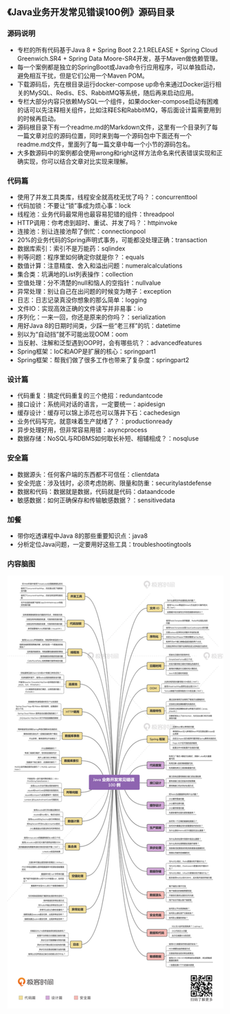## 《Java业务开发常见错误100例》源码目录

### 源码说明

- 专栏的所有代码基于Java 8 + Spring Boot 2.2.1.RELEASE + Spring Cloud Greenwich.SR4 + Spring Data Moore-SR4开发，基于Maven做依赖管理。
- 每一个案例都是独立的SpringBoot或Java命令行应用程序，可以单独启动，避免相互干扰，但是它们公用一个Maven POM。
- 下载源码后，先在根目录运行docker-compose up命令来通过Docker运行相关的MySQL、Redis、ES、RabbitMQ等系统，随后再来启动应用。
- 专栏大部分内容只依赖MySQL一个组件，如果docker-compose启动有困难的话可以先注释相关组件，比如注释ES和RabbitMQ，等后面设计篇需要用到的时候再启动。
- 源码根目录下有一个readme.md的Markdown文件，这里有一个目录列了每一篇文章对应的源码位置，同时来到每一个源码包中下面还有一个readme.md文件，里面列了每一篇文章中每一个小节的源码包名。
- 大多数源码中的案例都会使用wrong和right这样方法命名来代表错误实现和正确实现，你可以结合文章对比实现来理解。

### 代码篇

- 使用了并发工具类库，线程安全就高枕无忧了吗？：concurrenttool
- 代码加锁：不要让“锁”事成为烦心事：lock
- 线程池：业务代码最常用也最容易犯错的组件：threadpool
- HTTP调用：你考虑到超时、重试、并发了吗？：httpinvoke
- 连接池：别让连接池帮了倒忙：connectionpool
- 20%的业务代码的Spring声明式事务，可能都没处理正确：transaction
- 数据库索引：索引不是万能药：sqlindex
- 判等问题：程序里如何确定你就是你？：equals
- 数值计算：注意精度、舍入和溢出问题：numeralcalculations
- 集合类：坑满地的List列表操作：collection
- 空值处理：分不清楚的null和恼人的空指针：nullvalue
- 异常处理：别让自己在出问题的时候变为瞎子：exception
- 日志：日志记录真没你想象的那么简单：logging
- 文件IO：实现高效正确的文件读写并非易事：io
- 序列化：一来一回，你还是原来的你吗？：serialization
- 用好Java 8的日期时间类，少踩一些“老三样”的坑：datetime
- 别以为“自动挡”就不可能出现OOM：oom
- 当反射、注解和泛型遇到OOP时，会有哪些坑？：advancedfeatures
- Spring框架：IoC和AOP是扩展的核心：springpart1
- Spring框架：帮我们做了很多工作也带来了复杂度：springpart2

### 设计篇

- 代码重复：搞定代码重复的三个绝招：redundantcode
- 接口设计：系统间对话的语言，一定要统一：apidesign
- 缓存设计：缓存可以锦上添花也可以落井下石：cachedesign
- 业务代码写完，就意味着生产就绪了？：productionready
- 异步处理好用，但非常容易用错：asyncprocess
- 数据存储：NoSQL与RDBMS如何取长补短、相辅相成？：nosqluse

### 安全篇

- 数据源头：任何客户端的东西都不可信任：clientdata
- 安全兜底：涉及钱时，必须考虑防刷、限量和防重：securitylastdefense
- 数据和代码：数据就是数据，代码就是代码：dataandcode
- 敏感数据：如何正确保存和传输敏感数据？：sensitivedata

### 加餐

- 带你吃透课程中Java 8的那些重要知识点：java8
- 分析定位Java问题，一定要用好这些工具：troubleshootingtools

### 内容脑图

![](脑图.jpeg)
